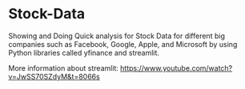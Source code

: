 # Stock-Data
Showing and Doing Quick analysis for Stock Data for different big companies such as Facebook, Google, Apple, and Microsoft by using Python libraries called yfinance and streamlit.


More information about streamlit: https://www.youtube.com/watch?v=JwSS70SZdyM&t=8066s

